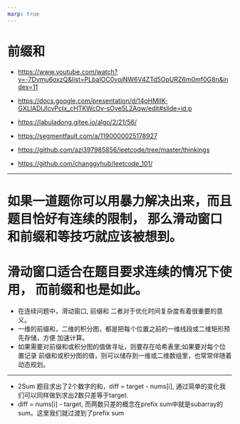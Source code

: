 ```yaml
---
marp: true
---
```


# 前缀和

- https://www.youtube.com/watch?v=-7Dvmu6oxzQ&list=PLbaIOC0vpjNW6V4ZTd5OpURZ6m0mf0G8n&index=11
- https://docs.google.com/presentation/d/14oHMlIK-GXLlADlJIcvPcIx_cHTKWcOv-sOve5L2Aqw/edit#slide=id.p

- https://labuladong.gitee.io/algo/2/21/56/

- https://segmentfault.com/a/1190000025178927

- https://github.com/azl397985856/leetcode/tree/master/thinkings

- https://github.com/changgyhub/leetcode_101/

---

# 如果一道题你可以用暴力解决出来，而且题目恰好有连续的限制， 那么滑动窗口和前缀和等技巧就应该被想到。
# 滑动窗口适合在题目要求连续的情况下使用， 而前缀和也是如此。

- 在连续问题中，滑动窗口, 前缀和 二者对于优化时间复杂度有着很重要的意义。
- 一维的前缀和，二维的积分图，都是把每个位置之前的一维线段或二维矩形预先存储，方便 加速计算。
- 如果需要对前缀和或积分图的值做寻址，则要存在哈希表里;如果要对每个位置记录 前缀和或积分图的值，则可以储存到一维或二维数组里，也常常伴随着动态规划。

---
- 2Sum 题目求出了2个数字的和，diff = target - nums[i], 通过简单的变化我们可以同样做到求出2数只差等于target. 
- diff =  nums[i] - target, 而两数只差的概念在prefix sum中就是subarray的sum。这里我们就过渡到了prefix sum

